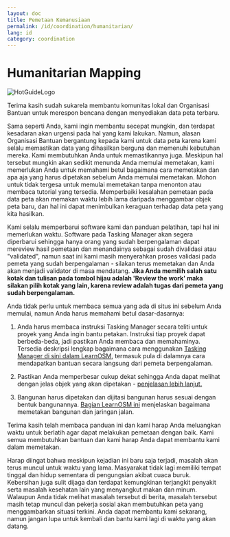 ```yaml
---
layout: doc
title: Pemetaan Kemanusiaan
permalink: /id/coordination/humanitarian/
lang: id
category: coordination
---
```


# Humanitarian Mapping

![HotGuideLogo](/images/hot-logo.png)


Terima kasih sudah sukarela membantu komunitas lokal dan Organisasi Bantuan untuk merespon bencana dengan menyediakan data peta terbaru.  

Sama seperti Anda, kami ingin membantu secepat mungkin, dan terdapat kesadaran akan urgensi pada hal yang kami lakukan. Namun, alasan Organisasi Bantuan bergantung kepada kami untuk data peta karena kami selalu memastikan data yang dihasilkan berguna dan memenuhi kebutuhan mereka. Kami membutuhkan Anda untuk memastikannya juga. Meskipun hal tersebut mungkin akan sedikit menunda Anda memulai memetakan, kami memerlukan Anda untuk memahami betul bagaimana cara memetakan dan apa aja yang harus dipetakan sebelum Anda memulai memetakan. Mohon untuk tidak tergesa untuk memulai memetakan tanpa menonton atau membaca tutorial yang tersedia. Memperbaiki kesalahan pemetaan pada data peta akan memakan waktu lebih lama daripada menggambar objek peta baru, dan hal ini dapat menimbulkan keraguan terhadap data peta yang kita hasilkan.  

Kami selalu memperbarui software kami dan panduan pelatihan, tapi hal ini memerlukan waktu. Software pada Tasking Manager akan segera diperbarui sehingga hanya orang yang sudah berpengalaman dapat mereview hasil pemetaan dan menandainya sebagai sudah divalidasi atau "validated", namun saat ini kami masih menyerahkan proses validasi pada pemeta yang sudah berpengalaman - silakan terus memetakan dan Anda akan menjadi validator di masa mendatang. **Jika Anda memilih salah satu kotak dan tulisan pada tombol hijau adalah 'Review the work' maka silakan pilih kotak yang lain, karena review adalah tugas dari pemeta yang sudah berpengalaman.**  

Anda tidak perlu untuk membaca semua yang ada di situs ini sebelum Anda  memulai, namun Anda harus memahami betul dasar-dasarnya:  

1.  Anda harus membaca instruksi Tasking Manager secara teliti untuk proyek yang Anda ingin bantu petakan. Instruksi tiap proyek dapat berbeda-beda, jadi pastikan Anda membaca dan memahaminya. Tersedia deskripsi lengkap bagaimana cara menggunakan [Tasking Manager di sini dalam LearnOSM](/id/coordination/tasking-manager/), termasuk pula di dalamnya cara mendapatkan bantuan secara langsung dari pemeta berpengalaman.  

2.  Pastikan Anda memperbesar cukup dekat sehingga Anda dapat melihat dengan jelas objek yang akan dipetakan - [penjelasan lebih lanjut.](/id/coordination/remote/)  

3.  Bangunan harus dipetakan dan dijitasi bangunan harus sesuai dengan bentuk bangunannya. [Bagian LearnOSM ini](/en/coordination/remote-tracing/) menjelaskan bagaimana memetakan bangunan dan jaringan jalan.  

Terima kasih telah membaca panduan ini dan kami harap Anda meluangkan waktu untuk berlatih agar dapat melakukan pemetaan dengan baik. Kami semua membutuhkan bantuan dan kami harap Anda dapat membantu kami dalam memetakan.  

Harap diingat bahwa meskipun kejadian ini baru saja terjadi, masalah akan terus muncul untuk waktu yang lama. Masyarakat tidak lagi memiliki tempat tinggal dan hidup sementara di pengungsian akibat cuaca buruk. Kebersihan juga sulit dijaga dan terdapat kemungkinan terjangkit penyakit serta masalah kesehatan lain yang menyangkut makan dan minum. Walaupun Anda tidak melihat masalah tersebut di berita, masalah tersebut masih tetap muncul dan pekerja sosial akan membutuhkan peta yang menggambarkan situasi terkini. Anda dapat membantu kami sekarang, namun jangan lupa untuk kembali dan bantu kami lagi di waktu yang akan datang. 